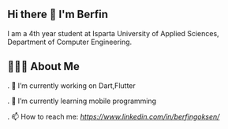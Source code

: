 ## Hi there 👋 I'm Berfin
I am a 4th year student at Isparta University of Applied Sciences, Department of Computer Engineering.

## 👩🏻‍💻 About Me
. 🔭 I’m currently working on Dart,Flutter

. 🌱 I’m currently learning mobile programming

. 📫 How to reach me: *https://www.linkedin.com/in/berfingoksen/*



